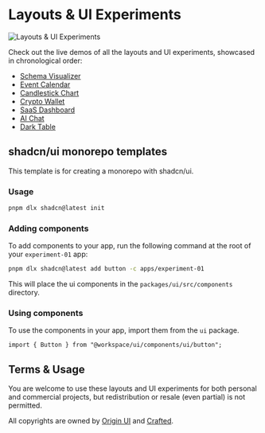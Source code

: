 # Layouts & UI Experiments

![Layouts & UI Experiments](https://github.com/user-attachments/assets/81590804-81d5-47e0-a43b-701abab66a75)

Check out the live demos of all the layouts and UI experiments, showcased in chronological order:

- [Schema Visualizer](https://crafted.is/exp7)
- [Event Calendar](https://crafted.is/exp6)
- [Candlestick Chart](https://crafted.is/exp5)
- [Crypto Wallet](https://crafted.is/exp4)
- [SaaS Dashboard](https://crafted.is/exp3)
- [AI Chat](https://crafted.is/exp2)
- [Dark Table](https://crafted.is/exp1)

## shadcn/ui monorepo templates

This template is for creating a monorepo with shadcn/ui.

### Usage

```bash
pnpm dlx shadcn@latest init
```

### Adding components

To add components to your app, run the following command at the root of your `experiment-01` app:

```bash
pnpm dlx shadcn@latest add button -c apps/experiment-01
```

This will place the ui components in the `packages/ui/src/components` directory.

### Using components

To use the components in your app, import them from the `ui` package.

```tsx
import { Button } from "@workspace/ui/components/ui/button";
```

## Terms & Usage

You are welcome to use these layouts and UI experiments for both personal and commercial projects, but redistribution or resale (even partial) is not permitted.

All copyrights are owned by [Origin UI](https://originui.com) and [Crafted](https://crafted.is).
